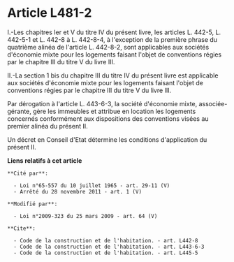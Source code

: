 # Article L481-2

I.-Les chapitres Ier et V du titre IV du présent livre, les articles L. 442-5, L. 442-5-1 et L. 442-8 à L. 442-8-4, à
l'exception de la première phrase du quatrième alinéa de l'article L. 442-8-2, sont applicables aux sociétés d'économie mixte
pour les logements faisant l'objet de conventions régies par le chapitre III du titre V du livre III. 

II.-La section 1 bis du chapitre III du titre IV du présent livre est applicable aux sociétés d'économie mixte pour les
logements faisant l'objet de conventions régies par le chapitre III du titre V du livre III. 

Par dérogation à l'article L. 443-6-3, la société d'économie mixte, associée-gérante, gère les immeubles et attribue en
location les logements concernés conformément aux dispositions des conventions visées au premier alinéa du présent II.

Un décret en Conseil d'Etat détermine les conditions d'application du présent II.

**Liens relatifs à cet article**

	**Cité par**:

	  - Loi n°65-557 du 10 juillet 1965 - art. 29-11 (V)
	  - Arrêté du 28 novembre 2011 - art. 1 (V)

	**Modifié par**:

	  - Loi n°2009-323 du 25 mars 2009 - art. 64 (V)

	**Cite**:

	  - Code de la construction et de l'habitation. - art. L442-8
	  - Code de la construction et de l'habitation. - art. L443-6-3
	  - Code de la construction et de l'habitation. - art. L445-5
